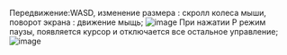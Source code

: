 Передвижение:WASD, изменение размера : скролл колеса мыши, поворот экрана : движение мыщь;
![image](https://github.com/Shoultt/VulkanCubeTextureViewer/assets/149200119/75ff301d-9bda-470c-8414-22c7aac5127a)
При нажатии P режим паузы, появляется курсор и отключается все остальное управление;
![image](https://github.com/Shoultt/VulkanCubeTextureViewer/assets/149200119/61696954-3f18-4c29-964b-ed78ec4e405d)
